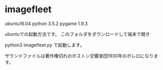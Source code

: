 # imagefleet

ubuntu16.04
python 3.5.2
pygame 1.9.3

ubuntuでの起動方法です。
このフォルダをダウンロードして端末で開き

python3 imagefleet.py
で起動します。

サウンドファイルは著作権切れのボストン交響楽団1930年のボレロになります。
